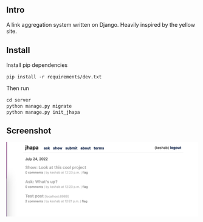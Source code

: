 ## Intro

A link aggregation system written on Django. Heavily inspired by the yellow site.

## Install

Install pip dependencies

```shell
pip install -r requirements/dev.txt
```

Then run

```shell
cd server
python manage.py migrate
python manage.py init_jhapa
```

## Screenshot

![](static/index.png)
